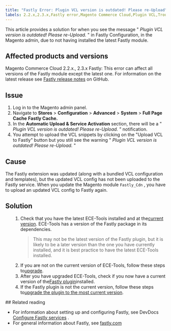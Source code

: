 ```yaml
---
title: "Fastly Error: Plugin VCL version is outdated! Please re-Upload"
labels: 2.2.x,2.3.x,Fastly error,Magento Commerce Cloud,Plugin VCL,Troubleshooting,VCL snippets,ece-tools,how to
---
```


This article provides a solution for when you see the message " *Plugin VCL version is outdated! Please re-Upload.* " in Fastly Configuration, in the Magento admin, due to not having installed the latest Fastly module.

## Affected products and versions

Magento Commerce Cloud 2.2.x., 2.3.x Fastly: This error can affect all versions of the Fastly module except the latest one. For information on the latest release see [Fastly release notes](https://github.com/fastly/fastly-magento2/releases) on GitHub.

## Issue

1. Log in to the Magento admin panel.
1. Navigate to **Stores** > **Configuration** > **Advanced** > **System** > **Full Page Cache**   **Fastly Cache.**
1. In the **Automatic Upload & Service Activation** section, there will be a " *Plugin VCL version is outdated! Please re-Upload.* " notification.
1. You attempt to upload the VCL snippets by clicking on the "Upload VCL to Fastly" button but you still see the warning " *Plugin VCL version is outdated! Please re-Upload.* "

## Cause

The Fastly extension was updated (along with a bundled VCL configuration and templates), but the updated VCL config has not been uploaded to the Fastly service. When you update the Magento module `Fastly_Cdn` , you have to upload an updated VCL config to Fastly again.

## Solution

<ol><ol>
<li>Check that you have the latest ECE-Tools installed and at the<a href="https://devdocs.magento.com/guides/v2.2/cloud/release-notes/cloud-tools.html">current version</a>. ECE-Tools has a version of the Fastly package in its dependencies.<div class="info"><blockquote>This may not be the latest version of the Fastly plugin, but it is likely to be a later version than the one you have currently installed, and it is best practice to have the latest ECE-Tools installed.</blockquote></div>
</li>
<li>If you are not on the current version of ECE-Tools, follow these steps to<a href="https://devdocs.magento.com/guides/v2.2/cloud/project/ece-tools-update.html">upgrade</a>.</li>
<li>After you have upgraded ECE-Tools, check if you now have a current version of the<a href="https://github.com/fastly/fastly-magento2/tree/master/etc/vcl_snippets">Fastly plugin</a>installed.</li>
<li>If the Fastly plugin is not the current version, follow these steps to<a href="https://devdocs.magento.com/guides/v2.3/cloud/cdn/configure-fastly.html#upgrade" title="Follow link">upgrade the plugin to the most current version</a>.</li>
</ol></ol>
## Related reading

* For information about setting up and configuring Fastly, see DevDocs [Configure Fastly services](https://devdocs.magento.com/guides/v2.3/cloud/cdn/cloud-fastly.html) .
* For general information about Fastly, see [fastly.com](https://www.fastly.com/)
